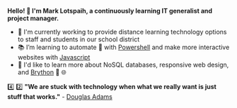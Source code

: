 **Hello! 👋 I'm Mark Lotspaih, a continuously learning IT generalist and project manager.**

- :hammer: I'm currently working to provide distance learning technology options to staff and students in our school district
- :books: I’m learning to automate :robot: with [Powershell](https://nostarch.com/powershellsysadmins) and make more interactive websites with [Javascript](https://www.oreilly.com/library/view/javascript-the-definitive/9781491952016/)
- :thought_balloon: I'd like to learn more about NoSQL databases, responsive web design, and [Brython](https://github.com/brython-dev/brython) :snake: :globe_with_meridians:

:four: :two: **"We are stuck with technology when what we really want is just stuff that works."** - [Douglas Adams](https://douglasadams.com/)

